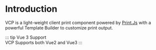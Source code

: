 # Introduction

VCP is a light-weight client print component powered by [Print.Js](https://github.com/crabbly/print.js) with a powerful Template Builder to customize print output.

::: tip Vue 3 Support    
VCP Supports both Vue2 and Vue3
:::